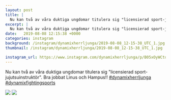 ```yaml
---
layout: post
title: |
  Nu kan två av våra duktiga ungdomar titulera sig "licensierad sport-jujutsuinstruktör"
excerpt: |
  Nu kan två av våra duktiga ungdomar titulera sig "licensierad sport-jujutsuinstruktör". Bra jobbat Linus och Hampus!!  
date:   2019-08-08 12:15:38 +0000
categories: instagram
background: /instagram/dynamixherrljunga/2019-08-08_12-15-38_UTC_1.jpg
thumbnail: /instagram/dynamixherrljunga/2019-08-08_12-15-38_UTC_1.jpg

instagram_url: https://www.instagram.com/dynamixherrljunga/p/B05xOyWCtdF
---
```

Nu kan två av våra duktiga ungdomar titulera sig "licensierad sport-jujutsuinstruktör". Bra jobbat Linus och Hampus!! [#dynamixherrljunga](https://www.instagram.com/explore/tags/dynamixherrljunga/) [#dynamixfightingsports](https://www.instagram.com/explore/tags/dynamixfightingsports/)



<img src='/www-dynamix-herrljunga/instagram/dynamixherrljunga/2019-08-08_12-15-38_UTC_1.jpg' class='img-fluid' />


<img src='/www-dynamix-herrljunga/instagram/dynamixherrljunga/2019-08-08_12-15-38_UTC_2.jpg' class='img-fluid' />
